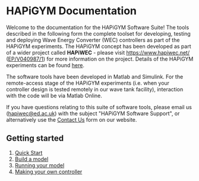 # HAPiGYM Documentation

Welcome to the documentation for the HAPiGYM Software Suite! The tools described in the following form the complete toolset for developing, testing and deploying Wave Energy Converter (WEC) controllers as part of the HAPiGYM experiments. The HAPiGYM concept has been developed as part of a wider project called **HAPiWEC** - please visit https://www.hapiwec.net/ ([EP/V040987/1](https://gow.epsrc.ukri.org/NGBOViewGrant.aspx?GrantRef=EP/V040987/1)) for more information on the project. Details of the HAPiGYM experiments can be found [here](https://www.hapiwec.net/hapigym/).

The software tools have been developed in Matlab and Simulink. For the remote-access stage of the HAPiGYM experiments (i.e. when your controller design is tested remotely in our wave tank facility), interaction with the code will be via Matlab Online.

If you have questions relating to this suite of software tools, please email us (hapiwec@ed.ac.uk) with the subject "HAPiGYM Software Support", or alternatively use the [Contact Us](https://www.hapiwec.net/get-in-touch/) form on our website.


## Getting started

1. [Quick Start](https://github.com/HAPiWEC/HAPiGYM_docs/blob/main/Pages/1-Quick-Start.md)
2. [Build a model](https://github.com/HAPiWEC/HAPiGYM_docs/blob/main/Pages/2-Build-a-model.md)
3. [Running your model](https://github.com/HAPiWEC/HAPiGYM_docs/blob/main/Pages/3-Running-your-model.md)
4. [Making your own controller](https://github.com/HAPiWEC/HAPiGYM_docs/blob/main/Pages/4-Making-your-own-controller.md)
